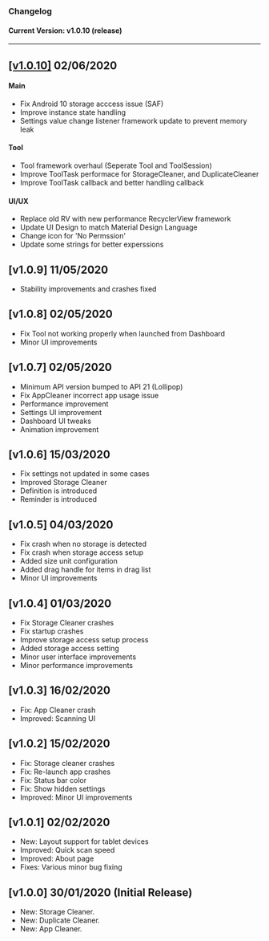 ### Changelog
#### Current Version: v1.0.10 (release)
---
## [[v1.0.10]](https://github.com/lemonern/bitcleaner/projects/2) 02/06/2020
#### Main
- Fix Android 10 storage acccess issue (SAF)
- Improve instance state handling
- Settings value change listener framework update to prevent memory leak
#### Tool
- Tool framework overhaul (Seperate Tool and ToolSession)
- Improve ToolTask performace for StorageCleaner, and DuplicateCleaner
- Improve ToolTask callback and better handling callback
#### UI/UX
- Replace old RV with new performance RecyclerView framework
- Update UI Design to match Material Design Language
- Change icon for 'No Permssion'
- Update some strings for better experssions

## [v1.0.9] 11/05/2020
- Stability improvements and crashes fixed

## [v1.0.8] 02/05/2020
- Fix Tool not working properly when launched from Dashboard
- Minor UI improvements

## [v1.0.7] 02/05/2020
- Minimum API version bumped to API 21 (Lollipop)
- Fix AppCleaner incorrect app usage issue
- Performance improvement
- Settings UI improvement
- Dashboard UI tweaks
- Animation improvement

## [v1.0.6] 15/03/2020
- Fix settings not updated in some cases
- Improved Storage Cleaner
- Definition is introduced
- Reminder is introduced

## [v1.0.5] 04/03/2020
- Fix crash when no storage is detected
- Fix crash when storage access setup
- Added size unit configuration
- Added drag handle for items in drag list
- Minor UI improvements

## [v1.0.4] 01/03/2020
- Fix Storage Cleaner crashes
- Fix startup crashes
- Improve storage access setup process
- Added storage access setting
- Minor user interface improvements
- Minor performance improvements

## [v1.0.3] 16/02/2020
- Fix: App Cleaner crash
- Improved: Scanning UI

## [v1.0.2] 15/02/2020
- Fix: Storage cleaner crashes
- Fix: Re-launch app crashes
- Fix: Status bar color
- Fix: Show hidden settings
- Improved: Minor UI improvements

## [v1.0.1] 02/02/2020
- New: Layout support for tablet devices
- Improved: Quick scan speed
- Improved: About page
- Fixes: Various minor bug fixing

## [v1.0.0] 30/01/2020 (Initial Release)
- New: Storage Cleaner.
- New: Duplicate Cleaner.
- New: App Cleaner.
